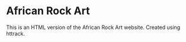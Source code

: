 # African Rock Art

This is an HTML version of the African Rock Art website. Created using httrack.
